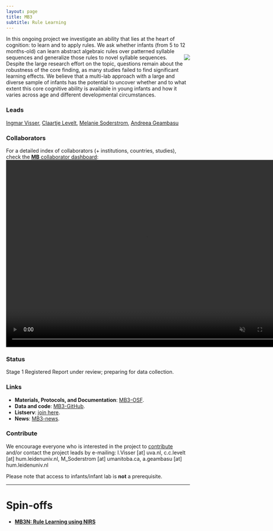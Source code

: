 ```yaml
---
layout: page
title: MB3
subtitle: Rule Learning
---
```


<!--
To-do:
- replace image placeholders.
- add collaborators map.

- publication?
-->

In this ongoing project we investigate an ability that lies at the heart of cognition: to learn and to apply rules. We ask whether infants (from 5 to 12 months-old) can learn abstract algebraic rules over patterned syllable sequences and generalize those rules to novel syllable sequences. <img style="float: right;" src="/assets/img/BLL1_300px.jpg"> Despite the large research effort on the topic, questions remain about the robustness of the core finding, as many studies failed to find significant learning effects. We believe that a multi-lab approach with a large and diverse sample of infants has the potential to uncover whether and to what extent this core cognitive ability is available in young infants and how it varies across age and different developmental circumstances.

### Leads
[Ingmar Visser](https://www.uva.nl/profiel/v/i/i.visser/i.visser.html?cb), [Claartje Levelt](https://www.universiteitleiden.nl/en/staffmembers/claartje-levelt#tab-1), [Melanie Soderstrom](https://home.cc.umanitoba.ca/~soderstr/), [Andreea Geambasu](https://www.universiteitleiden.nl/en/staffmembers/andreea-geambasu#tab-1)

### Collaborators
For a detailed index of collaborators (+ institutions, countries, studies), check the [**MB** collaborator dashboard](https://manybabies.shinyapps.io/shiny_mb_map/): <video muted autoplay="autoplay" loop="loop" width="768" height="512">
    <source src="/assets/img/dashboard_studies.mp4" type="video/mp4">  
    </video>

<!-- Flourish
<div class="flourish-embed flourish-map" data-src="visualisation/2520272" data-url="https://flo.uri.sh/visualisation/2520272/embed"><script src="https://public.flourish.studio/resources/embed.js"></script></div>
-->

### Status
Stage 1 Registered Report under review; preparing for data collection.

### Links
* **Materials, Protocols, and Documentation**: [MB3-OSF](https://osf.io/kqu9v/).
* **Data and code**: [MB3-GitHub](https://github.com/manybabies/mb3-rules).
* **Listserv**: [join here](https://mailman.stanford.edu/mailman/listinfo/manybabies3).
* **News**: [MB3-news]({{site.baseurl}}/tags/#MB3).

### Contribute
We encourage everyone who is interested in the project to [contribute]({{site.baseurl}}/get_involved/) and/or contact the project leads by e-mailing: I.Visser [at] uva.nl, c.c.levelt [at] hum.leidenuniv.nl, M_Soderstrom [at] umanitoba.ca, a.geambasu [at] hum.leidenuniv.nl

Please note that access to infants/infant lab is **not** a prerequisite.

<!-- ### Publications -->

***

# Spin-offs
* [**MB3N: Rule Learning using NIRS**]({{site.baseurl}}/MB3N/)

